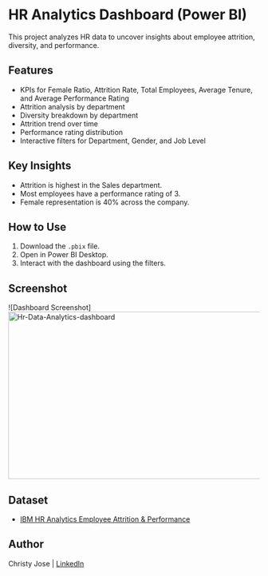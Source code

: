 # HR Analytics Dashboard (Power BI)

This project analyzes HR data to uncover insights about employee attrition, diversity, and performance.

## Features
- KPIs for Female Ratio, Attrition Rate, Total Employees, Average Tenure, and Average Performance Rating
- Attrition analysis by department
- Diversity breakdown by department
- Attrition trend over time
- Performance rating distribution
- Interactive filters for Department, Gender, and Job Level

## Key Insights
- Attrition is highest in the Sales department.
- Most employees have a performance rating of 3.
- Female representation is 40% across the company.

## How to Use
1. Download the `.pbix` file.
2. Open in Power BI Desktop.
3. Interact with the dashboard using the filters.

## Screenshot
![Dashboard Screenshot]  <img width="608" height="335" alt="Hr-Data-Analytics-dashboard" src="https://github.com/user-attachments/assets/77a7ef26-a447-4e1a-90a3-29e059219cba" />



## Dataset
- [IBM HR Analytics Employee Attrition & Performance](https://www.kaggle.com/datasets/pavansubhasht/ibm-hr-analytics-attrition-dataset)

## Author
Christy Jose | [LinkedIn](https://www.linkedin.com/in/christy-jose-analytics/)
